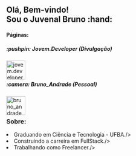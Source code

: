 <h2>Olá, Bem-vindo!<br/>Sou o Juvenal Bruno :hand:</h2>

<h4>Páginas:</h4>
<h5>:pushpin: Jovem.Developer (Divulgação)</h5>
<a href="https://www.instagram.com/jovem.developer">
  <img align="left" alt="jovem.developer" width="50px" src="https://images.vexels.com/media/users/3/137198/isolated/preview/07f0d7b69ef071571e4ada2f4d6a053a---cone-do-instagram-colorido-by-vexels.png"/>
</a>
<br/>
<br/>

<h5>:camera: Bruno_Andrade (Pessoal)</h5>
<a href="https://www.instagram.com/bruno_andrade66">
  <img
       align="left"
       alt="bruno_andrade66"
       width="50px"
       src="https://images.vexels.com/media/users/3/137198/isolated/preview/07f0d7b69ef071571e4ada2f4d6a053a---cone-do-instagram-colorido-by-vexels.png"
  </>
</a>
<br/>
<br/>

<h3>Sobre: </h3>
<li <h5>Graduando em Ciência e Tecnologia - UFBA.</h5>/>
<li <h5>Construindo a carreira em FullStack.</h5>/>
<li <h5>Trabalhando como Freelancer.</h5>/>
